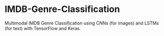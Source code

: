 # IMDB-Genre-Classification
Multimodal IMDB Genre Classification using CNNs (for images) and LSTMs (for text) with TensorFlow and Keras.
